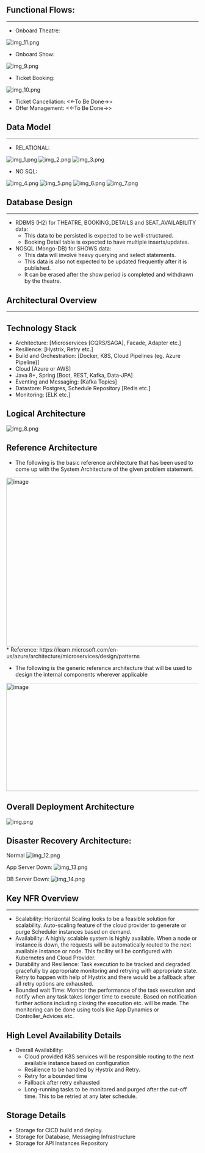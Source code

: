 Functional Flows:
-----------------
-----------------
* Onboard Theatre:

![img_11.png](img_11.png)

* Onboard Show:

![img_9.png](img_9.png)

* Ticket Booking:

![img_10.png](img_10.png)

* Ticket Cancellation:
  <<-To Be Done->>
* Offer Management:
<<-To Be Done->>

Data Model
----------
----------
* RELATIONAL:

![img_1.png](img_1.png)  ![img_2.png](img_2.png)  ![img_3.png](img_3.png)

* NO SQL:

![img_4.png](img_4.png)  ![img_5.png](img_5.png)  ![img_6.png](img_6.png)  ![img_7.png](img_7.png)

**Database Design**
--------------------------
--------------------------
* RDBMS (H2) for THEATRE, BOOKING_DETAILS and SEAT_AVAILABILITY data:
  * This data to be persisted is expected to be well-structured.
  * Booking Detail table is expected to have multiple inserts/updates. 
* NOSQL (Mongo-DB) for SHOWS data:
  * This data will involve heavy querying and select statements.
  * This data is also not expected to be updated frequently after it is published.
  * It can be erased after the show period is completed and withdrawn by the theatre.

**Architectural Overview**
--------------------------
--------------------------
Technology Stack
----------------
* Architecture: [Microservices [CQRS/SAGA], Facade, Adapter etc.]
* Resilience: [Hystrix, Retry etc.]
* Build and Orchestration: [Docker, K8S, Cloud Pipelines (eg. Azure Pipeline)]
* Cloud [Azure or AWS]
* Java 8+, Spring [Boot, REST, Kafka, Data-JPA]
* Eventing and Messaging: [Kafka Topics]
* Datastore: Postgres, Schedule Repository [Redis etc.]
* Monitoring: [ELK etc.]

Logical Architecture
---------------------
![img_8.png](img_8.png)

Reference Architecture
----------------------
* The following is the basic reference architecture that has been used to come up with the System Architecture of the given problem statement.
<img width="973" height="442" alt="image" src="https://github.com/user-attachments/assets/6364f21c-f198-488b-b85e-2dbb319a4e42" />
  * Reference: https://learn.microsoft.com/en-us/azure/architecture/microservices/design/patterns

* The following is the generic reference architecture that will be used to design the internal
components wherever applicable
<img width="562" height="283" alt="image" src="https://github.com/user-attachments/assets/917dbad6-2c9d-42b8-8083-1816ef6ab9b0" />


Overall Deployment Architecture
--------------------------------
![img.png](img.png)

Disaster Recovery Architecture:
-------------------------------
Normal
![img_12.png](img_12.png)

App Server Down:
![img_13.png](img_13.png)

DB Server Down:
![img_14.png](img_14.png)

Key NFR Overview
----------------
----------------
* Scalability: Horizontal Scaling looks to be a feasible solution for scalability. Auto-scaling feature of the
cloud provider to generate or purge Scheduler instances based on demand.
* Availability: A highly scalable system is highly available. When a node or instance is down, the requests
will be automatically routed to the next available instance or node. This facility will be configured with
Kubernetes and Cloud Provider.
* Durability and Resilience: Task execution to be tracked and degraded gracefully by appropriate
monitoring and retrying with appropriate state. Retry to happen with help of Hystrix and there would be a
fallback after all retry options are exhausted.
* Bounded wait Time: Monitor the performance of the task execution and notify when any task takes
longer time to execute. Based on notification further actions including closing the execution etc. will be
made. The monitoring can be done using tools like App Dynamics or Controller_Advices etc.

High Level Availability Details
-------------------------------
* Overall Availability:
  * Cloud provided K8S services will be responsible routing to the next available instance based
on configuration
  * Resilience to be handled by Hystrix and Retry.
  * Retry for a bounded time
  * Fallback after retry exhausted
  * Long-running tasks to be monitored and purged after the cut-oﬀ time. This to be retried at any later schedule.

Storage Details
---------------
* Storage for CICD build and deploy.
* Storage for Database, Messaging Infrastructure
* Storage for API Instances Repository


